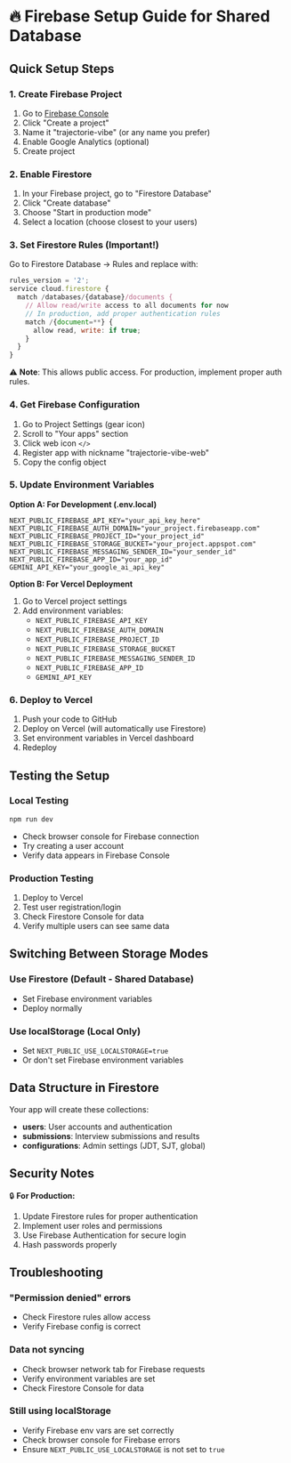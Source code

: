 # 🔥 Firebase Setup Guide for Shared Database

## Quick Setup Steps

### 1. Create Firebase Project
1. Go to [Firebase Console](https://console.firebase.google.com/)
2. Click "Create a project"
3. Name it "trajectorie-vibe" (or any name you prefer)
4. Enable Google Analytics (optional)
5. Create project

### 2. Enable Firestore
1. In your Firebase project, go to "Firestore Database"
2. Click "Create database"
3. Choose "Start in production mode" 
4. Select a location (choose closest to your users)

### 3. Set Firestore Rules (Important!)
Go to Firestore Database → Rules and replace with:

```javascript
rules_version = '2';
service cloud.firestore {
  match /databases/{database}/documents {
    // Allow read/write access to all documents for now
    // In production, add proper authentication rules
    match /{document=**} {
      allow read, write: if true;
    }
  }
}
```
⚠️ **Note**: This allows public access. For production, implement proper auth rules.

### 4. Get Firebase Configuration
1. Go to Project Settings (gear icon)
2. Scroll to "Your apps" section
3. Click web icon `</>`
4. Register app with nickname "trajectorie-vibe-web"
5. Copy the config object

### 5. Update Environment Variables

**Option A: For Development (.env.local)**
```env
NEXT_PUBLIC_FIREBASE_API_KEY="your_api_key_here"
NEXT_PUBLIC_FIREBASE_AUTH_DOMAIN="your_project.firebaseapp.com"
NEXT_PUBLIC_FIREBASE_PROJECT_ID="your_project_id"
NEXT_PUBLIC_FIREBASE_STORAGE_BUCKET="your_project.appspot.com"
NEXT_PUBLIC_FIREBASE_MESSAGING_SENDER_ID="your_sender_id"
NEXT_PUBLIC_FIREBASE_APP_ID="your_app_id"
GEMINI_API_KEY="your_google_ai_api_key"
```

**Option B: For Vercel Deployment**
1. Go to Vercel project settings
2. Add environment variables:
   - `NEXT_PUBLIC_FIREBASE_API_KEY`
   - `NEXT_PUBLIC_FIREBASE_AUTH_DOMAIN`  
   - `NEXT_PUBLIC_FIREBASE_PROJECT_ID`
   - `NEXT_PUBLIC_FIREBASE_STORAGE_BUCKET`
   - `NEXT_PUBLIC_FIREBASE_MESSAGING_SENDER_ID`
   - `NEXT_PUBLIC_FIREBASE_APP_ID`
   - `GEMINI_API_KEY`

### 6. Deploy to Vercel
1. Push your code to GitHub
2. Deploy on Vercel (will automatically use Firestore)
3. Set environment variables in Vercel dashboard
4. Redeploy

## Testing the Setup

### Local Testing
```bash
npm run dev
```
- Check browser console for Firebase connection
- Try creating a user account
- Verify data appears in Firebase Console

### Production Testing
1. Deploy to Vercel
2. Test user registration/login
3. Check Firestore Console for data
4. Verify multiple users can see same data

## Switching Between Storage Modes

### Use Firestore (Default - Shared Database)
- Set Firebase environment variables
- Deploy normally

### Use localStorage (Local Only)
- Set `NEXT_PUBLIC_USE_LOCALSTORAGE=true`
- Or don't set Firebase environment variables

## Data Structure in Firestore

Your app will create these collections:

- **users**: User accounts and authentication
- **submissions**: Interview submissions and results  
- **configurations**: Admin settings (JDT, SJT, global)

## Security Notes

🔒 **For Production:**
1. Update Firestore rules for proper authentication
2. Implement user roles and permissions
3. Use Firebase Authentication for secure login
4. Hash passwords properly

## Troubleshooting

### "Permission denied" errors
- Check Firestore rules allow access
- Verify Firebase config is correct

### Data not syncing
- Check browser network tab for Firebase requests
- Verify environment variables are set
- Check Firestore Console for data

### Still using localStorage
- Verify Firebase env vars are set correctly
- Check browser console for Firebase errors
- Ensure `NEXT_PUBLIC_USE_LOCALSTORAGE` is not set to `true`
